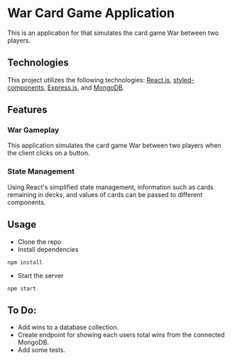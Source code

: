 # War Card Game Application

This is an application for that simulates the card game War between two players.


## Technologies

This project utilizes the following technologies: [React.js](https://reactjs.org/docs/getting-started.html), [styled-components](https://styled-components.com/docs/basics), [Express.js](https://expressjs.com/en/starter/hello-world.html), and [MongoDB](https://docs.mongodb.com/manual/tutorial/getting-started/).

## Features 

### War Gameplay

This application simulates the card game War between two players when the client clicks on a button. 
 
 ### State Management
 
 Using React's simplified state management, information such as cards remaining in decks, and values of cards can be passed to different components.
 
 ## Usage
 
 * Clone the repo
 * Install dependencies
```
npm install
```
 * Start the server
```
npm start
```
 
 ## To Do:
 
 * Add wins to a database collection.
 * Create endpoint for showing each users total wins from the connected MongoDB.
 * Add some tests.

